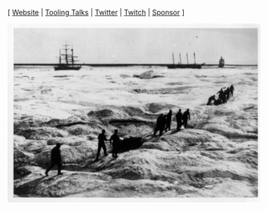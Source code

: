 [ [Website](https://chris-kipp.io) | [Tooling Talks](https://tooling-talks.com) | [Twitter](https://twitter.com/ckipp01) | [Twitch](https://www.twitch.tv/ckipp) | [Sponsor](https://github.com/sponsors/ckipp01) ]

![mood](./images/arctic.jpg)
